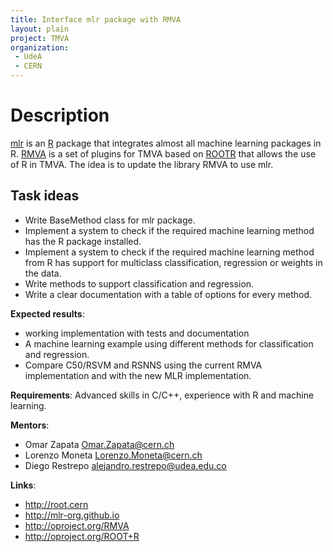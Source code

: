 ```yaml
---
title: Interface mlr package with RMVA
layout: plain
project: TMVA
organization: 
 - UdeA
 - CERN
---
```


# Description
[mlr](https://mlr-org.github.io/) is an [R](https://cran.r-project.org/) package that integrates almost all machine learning packages in R. [RMVA](http://oproject.org/RMVA) is a set of plugins for TMVA based on [ROOTR](http://oproject.org/ROOT+R) that allows the use of R in TMVA. The idea is to update the library RMVA to use mlr.

## Task ideas
 * Write BaseMethod class for mlr package.
 * Implement a system to check if the required machine learning method has the R package installed. 
 * Implement a system to check if the required machine learning method from R has support for multiclass classification, regression or weights in the data.
 * Write methods to support classification and regression.
 * Write a clear documentation with a table of options for every method. 

**Expected results**: 
 * working implementation with tests and documentation
 * A machine learning example using different methods for classification and regression.
 * Compare C50/RSVM and RSNNS using the current RMVA implementation and with the new MLR implementation.

**Requirements**: Advanced skills in C/C++, experience with R and machine learning.

**Mentors**: 
  * Omar Zapata  Omar.Zapata@cern.ch
  * Lorenzo Moneta Lorenzo.Moneta@cern.ch
  * Diego Restrepo alejandro.restrepo@udea.edu.co

**Links**:

  * http://root.cern 
  * http://mlr-org.github.io
  * http://oproject.org/RMVA
  * http://oproject.org/ROOT+R
